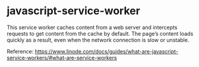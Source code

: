 # javascript-service-worker

This service worker caches content from a web server and intercepts requests to get content from the cache by default. The page’s content loads quickly as a result, even when the network connection is slow or unstable.   

Reference: https://www.linode.com/docs/guides/what-are-javascript-service-workers/#what-are-service-workers

